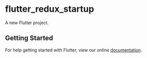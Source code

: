 # flutter_redux_startup

A new Flutter project.

## Getting Started

For help getting started with Flutter, view our online
[documentation](https://flutter.io/).

